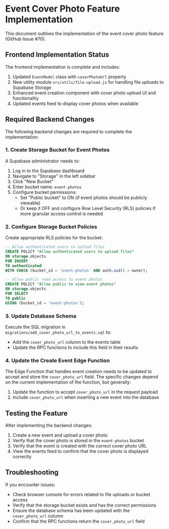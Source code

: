 # Event Cover Photo Feature Implementation

This document outlines the implementation of the event cover photo feature (GitHub Issue #70).

## Frontend Implementation Status

The frontend implementation is complete and includes:

1. Updated `EventModel` class with `coverPhotoUrl` property
2. New utility module `src/utils/file-upload.js` for handling file uploads to Supabase Storage
3. Enhanced event creation component with cover photo upload UI and functionality
4. Updated events feed to display cover photos when available

## Required Backend Changes

The following backend changes are required to complete the implementation:

### 1. Create Storage Bucket for Event Photos

A Supabase administrator needs to:

1. Log in to the Supabase dashboard
2. Navigate to "Storage" in the left sidebar
3. Click "New Bucket"
4. Enter bucket name: `event-photos`
5. Configure bucket permissions:
   - Set "Public bucket" to ON (if event photos should be publicly viewable)
   - Or keep it OFF and configure Row Level Security (RLS) policies if more granular access control is needed

### 2. Configure Storage Bucket Policies

Create appropriate RLS policies for the bucket:

```sql
-- Allow authenticated users to upload files
CREATE POLICY "Allow authenticated users to upload files"
ON storage.objects
FOR INSERT
TO authenticated
WITH CHECK (bucket_id = 'event-photos' AND auth.uid() = owner);

-- Allow public read access to event photos
CREATE POLICY "Allow public to view event photos"
ON storage.objects
FOR SELECT
TO public
USING (bucket_id = 'event-photos');
```

### 3. Update Database Schema

Execute the SQL migration in `migrations/add_cover_photo_url_to_events.sql` to:
- Add the `cover_photo_url` column to the events table
- Update the RPC functions to include this field in their results

### 4. Update the Create Event Edge Function

The Edge Function that handles event creation needs to be updated to accept and store the `cover_photo_url` field. The specific changes depend on the current implementation of the function, but generally:

1. Update the function to accept `cover_photo_url` in the request payload
2. Include `cover_photo_url` when inserting a new event into the database

## Testing the Feature

After implementing the backend changes:

1. Create a new event and upload a cover photo
2. Verify that the cover photo is stored in the `event-photos` bucket
3. Verify that the event is created with the correct cover photo URL
4. View the events feed to confirm that the cover photo is displayed correctly

## Troubleshooting

If you encounter issues:

- Check browser console for errors related to file uploads or bucket access
- Verify that the storage bucket exists and has the correct permissions
- Ensure the database schema has been updated with the `cover_photo_url` column
- Confirm that the RPC functions return the `cover_photo_url` field
